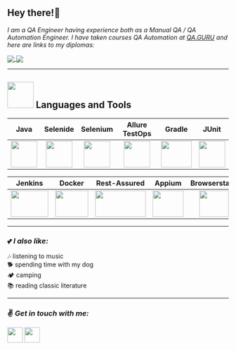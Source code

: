 ## Hey there!:candy:

*I am a QA Engineer having experience both as a Manual QA / QA Automation Engineer. I have taken courses QA Automation at [QA.GURU](https://qa.guru/) and here are links to my diplomas:* 

<a href="https://github.com/aafanasyevaa/UI_API_Diploma">
  <img align="center" src="https://github-readme-stats.vercel.app/api/pin/?username=aafanasyevaa&repo=UI_API_Diploma&theme=tokyonight" />
</a>
<a href="https://github.com/aafanasyevaa/Mobile_Tests_Diploma">
  <img align="center" src="https://github-readme-stats.vercel.app/api/pin/?username=aafanasyevaa&repo=Mobile_Tests_Diploma&theme=tokyonight" />
</a>

***

## <img src="https://media.giphy.com/media/USV0ym3bVWQJJmNu3N/giphy.gif" width="60" height="60" /> Languages and Tools

| Java | Selenide  | Selenium  | Allure TestOps| Gradle |  JUnit | 
| :---:| :------:  | :-------: | :----------:   | :----: |:---: |
|<img src="https://user-images.githubusercontent.com/93313607/157079246-14082ffc-da6a-4f4a-90fb-7904994c2fcf.png" width="60" height="60" />| <img src="https://user-images.githubusercontent.com/93313607/157079516-505b059b-37f6-4741-9a18-7199c6c8b9b3.png" width="60" height="60" /> | <img src="https://github.com/aafanasyevaa/aafanasyevaa/blob/main/media/Selenium.png" width="60" height="60" /> | <img src="https://user-images.githubusercontent.com/93313607/157079644-7d8ce5df-78ff-483c-83c6-ad76c661c25b.png" width="60" height="60" /> | <img src="https://github.com/aafanasyevaa/aafanasyevaa/blob/main/media/Gradle.png" width="70" height="60" /> | <img src="https://github.com/aafanasyevaa/aafanasyevaa/blob/main/media/Junit.png" width="60" height="60" /> |

| Jenkins | Docker | Rest-Assured  | Appium  | Browserstack | 
| :------:|:------:| :-----------: | :-----: | :----------: | 
| <img src="https://github.com/aafanasyevaa/aafanasyevaa/blob/main/media/Jenkins.jpg" width="85" height="60" /> | <img src="https://github.com/aafanasyevaa/aafanasyevaa/blob/main/media/Docker.png" width="75" height="60" />| <img src="https://github.com/aafanasyevaa/aafanasyevaa/blob/main/media/Rest-Assured.png" width="115" height="60" /> |<img src="https://github.com/aafanasyevaa/aafanasyevaa/blob/main/media/Appium.png" width="70" height="60" /> |<img src="https://github.com/aafanasyevaa/aafanasyevaa/blob/main/media/Browserstack.jpg" width="67" height="60" /> |  

***

### 	:two_hearts: *I also like:*  
:notes: listening to music  
:dog2: spending time with my dog  
:camping: camping  
:books: reading classic literature

***

### :v: *Get in touch with me:* 
<p align="left">
<a href="https://twitter.com/nnaaaastya?t=rDl2UHN76MY634Lzh5vUuA&s=09" target="blank"><img align="center" src="https://cdn-icons-png.flaticon.com/512/124/124021.png" alt="" height="35" width="35" /></a>
<!-- <a href="your link" target="blank"><img align="center" src="https://cdn.jsdelivr.net/npm/simple-icons@3.0.1/icons/linkedin.svg" alt="" height="30" width="40" /></a> -->
<a href="https://instagram.com/_.miss.fortune_?utm_medium=copy_link" target="blank"><img align="center" src="https://i.pinimg.com/564x/f6/c1/b5/f6c1b519fccff73506fae09c11b1e6b7.jpg" alt="" height="35" width="35" /></a>
</p>
